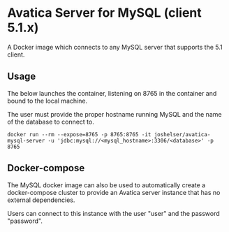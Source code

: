 # Avatica Server for MySQL (client 5.1.x)

A Docker image which connects to any MySQL server that
supports the 5.1 client.

## Usage

The below launches the container, listening on 8765 in the container and bound to the local machine.

The user must provide the proper hostname running MySQL and the name of the database to connect to.

```
docker run --rm --expose=8765 -p 8765:8765 -it joshelser/avatica-mysql-server -u 'jdbc:mysql://<mysql_hostname>:3306/<database>' -p 8765
```

## Docker-compose

The MySQL docker image can also be used to automatically create a docker-compose cluster to provide
an Avatica server instance that has no external dependencies.

Users can connect to this instance with the user "user" and the password "password".
